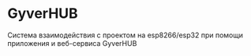 # GyverHUB
 Система взаимодействия с проектом на esp8266/esp32 при помощи приложения и веб-сервиса GyverHUB
